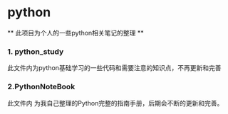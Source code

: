 # python
** 此项目为个人的一些python相关笔记的整理 ** 

### 1. python_study 
此文件内为python基础学习的一些代码和需要注意的知识点，不再更新和完善

### 2.PythonNoteBook
此文件内 为我自己整理的Python完整的指南手册，后期会不断的更新和完善。


